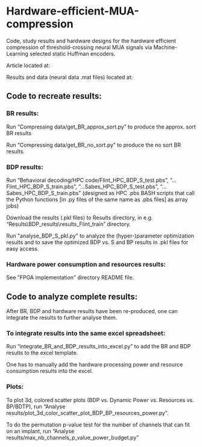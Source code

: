 # Hardware-efficient-MUA-compression
Code, study results and hardware designs for the hardware efficient compression of threshold-crossing neural MUA signals via Machine-Learning selected static Huffman encoders.

Article located at:

Results and data (neural data .mat files) located at:


## Code to recreate results:

### BR results:
Run “Compressing data/get_BR_approx_sort.py”  to produce the approx. sort BR results

Run “Compressing data/get_BR_no_sort.py” to produce the no sort BR results.

### BDP results:
Run “Behavioral decoding/HPC code/Flint_HPC_BDP_S_test.pbs”, “…Flint_HPC_BDP_S_train.pbs”, “…Sabes_HPC_BDP_S_test.pbs”, “…Sabes_HPC_BDP_S_train.pbs” (designed as HPC .pbs BASH scripts that call the Python functions [in .py files of the same name as .pbs files] as array jobs)

Download the results (.pkl files) to Results directory, in e.g. “Results\BDP_results\results_Flint_train” directory. 

Run "analyse_BDP_S_pkl.py" to analyze the (hyper-)parameter optimization results and to save the optimized BDP vs. S and BP results in .pkl files for easy access.

### Hardware power consumption and resources results:
See "FPGA implementation" directory README file.


## Code to analyze complete results:
After BR, BDP and hardware results have been re-produced, one can integrate the results to further analyse them.

### To integrate results into the same excel spreadsheet:
Run “integrate_BR_and_BDP_results_into_excel.py” to add the BR and BDP results to the excel template.

One has to manually add the hardware processing power and resource consumption results into the excel.


### Plots:
To plot 3d, colored scatter plots (BDP vs. Dynamic Power vs. Resources vs. BP/BDTP), run “Analyse results/plot_3d_color_scatter_plot_BDP_BP_resources_power.py”.

To do the permutation p-value test for the number of channels that can fit on an implant, run “Analyse results/max_nb_channels_p_value_power_budget.py”

